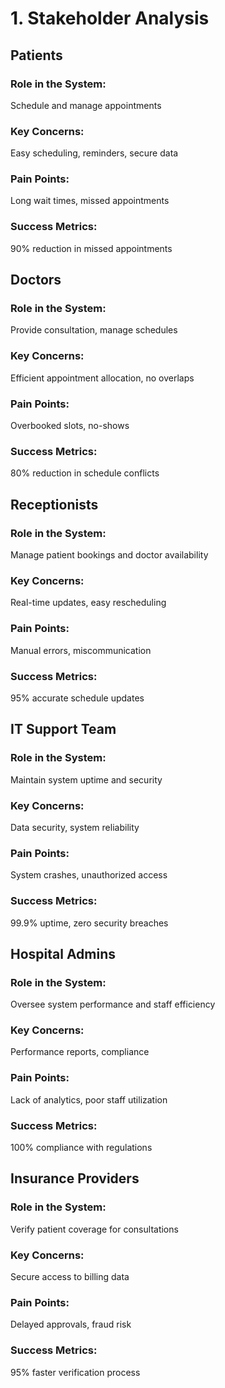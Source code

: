 # 1. Stakeholder Analysis

## Patients
### Role in the System:
Schedule and manage appointments

### Key Concerns:
Easy scheduling, reminders, secure data

### Pain Points:
Long wait times, missed appointments

### Success Metrics:
90% reduction in missed appointments

## Doctors
### Role in the System:
Provide consultation, manage schedules

### Key Concerns:
Efficient appointment allocation, no overlaps

### Pain Points:
Overbooked slots, no-shows

### Success Metrics:
80% reduction in schedule conflicts

## Receptionists
### Role in the System:
Manage patient bookings and doctor availability

### Key Concerns:
Real-time updates, easy rescheduling

### Pain Points:
Manual errors, miscommunication

### Success Metrics:
95% accurate schedule updates

## IT Support Team
### Role in the System:
Maintain system uptime and security

### Key Concerns:
Data security, system reliability

### Pain Points:
System crashes, unauthorized access

### Success Metrics:
99.9% uptime, zero security breaches

## Hospital Admins
### Role in the System:
Oversee system performance and staff efficiency

### Key Concerns:
Performance reports, compliance

### Pain Points:
Lack of analytics, poor staff utilization

### Success Metrics:
100% compliance with regulations

## Insurance Providers
### Role in the System:
Verify patient coverage for consultations

### Key Concerns:
Secure access to billing data

### Pain Points:
Delayed approvals, fraud risk

### Success Metrics:
95% faster verification process


